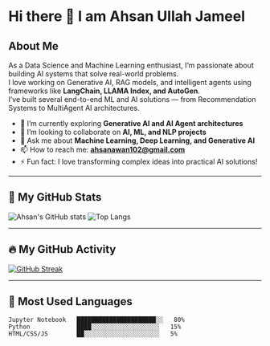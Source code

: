# Hi there 👋 I am Ahsan Ullah Jameel

## About Me
As a Data Science and Machine Learning enthusiast, I’m passionate about building AI systems that solve real-world problems.  
I love working on Generative AI, RAG models, and intelligent agents using frameworks like **LangChain, LLAMA Index, and AutoGen**.  
I’ve built several end-to-end ML and AI solutions — from Recommendation Systems to MultiAgent AI architectures.

- 🌱 I’m currently exploring **Generative AI and AI Agent architectures**
- 🤝 I’m looking to collaborate on **AI, ML, and NLP projects**
- 💬 Ask me about **Machine Learning, Deep Learning, and Generative AI**
- 📫 How to reach me: **ahsanawan102@gmail.com**
- ⚡ Fun fact: I love transforming complex ideas into practical AI solutions!

---

## 🧠 My GitHub Stats

![Ahsan's GitHub stats](https://github-readme-stats.vercel.app/api?username=ahsaan101show_icons=true&theme=radical)
![Top Langs](https://github-readme-stats.vercel.app/api/top-langs/?username=ahsaan101&layout=compact&theme=radical)

---

## 🔥 My GitHub Activity

[![GitHub Streak](https://github-readme-streak-stats.herokuapp.com/?user=ahsanawan&theme=radical)](https://git.io/streak-stats)

---

## 🧩 Most Used Languages
```text
Jupyter Notebook   ██████████████████████░░   80%
Python             ████░░░░░░░░░░░░░░░░░░░   15%
HTML/CSS/JS        ██░░░░░░░░░░░░░░░░░░░░░   5%
